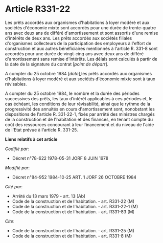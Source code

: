 # Article R331-22

Les prêts accordés aux organismes d'habitations à loyer modéré et aux sociétés d'économie mixte sont accordés pour une durée
de trente-quatre ans avec deux ans de différé d'amortissement et sont assortis d'une remise d'intérêts de deux ans. Les prêts
accordés aux sociétés filiales d'organismes collecteurs de la participation des employeurs à l'effort de construction et aux
autres bénéficiaires mentionnés à l'article R. 331-8 sont accordés pour une durée de vingt-cinq ans avec deux ans de différé
d'amortissement sans remise d'intérêts. Les délais sont calculés à partir de la date de la signature du contrat [*point de
départ*].

A compter du 25 octobre 1984 [*date*],les prêts accordés aux organismes d'habitations à loyer modéré et aux sociétés
d'économie mixte sont à taux révisables.

A compter du 25 octobre 1984, le nombre et la durée des périodes successives des prêts, les taux d'intérêt applicables à ces
périodes et, le cas échéant, les conditions de leur révisabilité, ainsi que le rythme de la progressivité des annuités en
cours d'amortissement sont, nonobstant les dispositions de l'article R. 331-22-1, fixés par arrêté des ministres chargés de
la construction et de l'habitation et des finances, en tenant compte du coût des ressources concourant à leur financement et
du niveau de l'aide de l'Etat prévue à l'article R. 331-25.

**Liens relatifs à cet article**

_Codifié par_:

  - Décret n°78-622 1978-05-31 JORF 8 JUIN 1978

_Modifié par_:

  - Décret n°84-952 1984-10-25 ART. 1 JORF 26 OCTOBRE 1984

_Cité par_:

  - Arrêté du 13 mars 1979 - art. 13 (Ab)
  - Code de la construction et de l'habitation. - art. R331-22 (M)
  - Code de la construction et de l'habitation. - art. R331-22-1 (M)
  - Code de la construction et de l'habitation. - art. R331-83 (M)

_Cite_:

  - Code de la construction et de l'habitation. - art. R331-25 (M)
  - Code de la construction et de l'habitation. - art. R331-8 (M)
